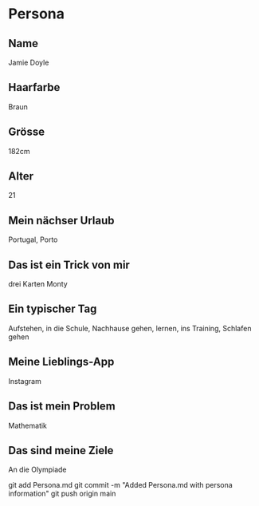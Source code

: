 # Persona

## Name
Jamie Doyle

## Haarfarbe
Braun

## Grösse
182cm 

## Alter
21

## Mein nächser Urlaub
Portugal, Porto

## Das ist ein Trick von mir
drei Karten Monty

## Ein typischer Tag
Aufstehen, in die Schule, Nachhause gehen, lernen, ins Training, Schlafen gehen

## Meine Lieblings-App
Instagram

## Das ist mein Problem
Mathematik

## Das sind meine Ziele
An die Olympiade 

git add Persona.md
git commit -m "Added Persona.md with persona information"
git push origin main


